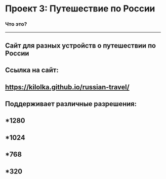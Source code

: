 # Проект 3: Путешествие по России

### Что это?
----
Сайт для разных устройств о путешествии по России
----
Ссылка на сайт:
---
https://kilolka.github.io/russian-travel/
------
Поддерживает различные разрешения:
------
*1280
-------
*1024
------
*768
---
*320
----